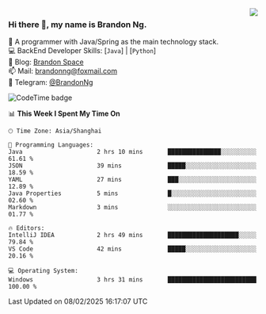 <img  align="right" src="https://github-readme-stats-brandon0824.vercel.app/api/top-langs/?username=brandon0824&layout=compact">

### Hi there 👋, my name is Brandon Ng.

🌱 A programmer with Java/Spring as the main technology stack.  
💻 BackEnd Developer Skills: [`Java`] | [`Python`]  
📝 Blog: [Brandon Space](https://brandonng.tech)  
📫 Mail: brandonng@foxmail.com  
📰 Telegram: [@BrandonNg](https://t.me/BrandonNg24)  

![CodeTime badge](https://img.shields.io/endpoint?style=flat-square&url=https%3A%2F%2Fapi.codetime.dev%2Fshield%3Fid%3D128%26project%3D%26in%3D604800000)

<!--START_SECTION:waka-->
📊 **This Week I Spent My Time On** 

```text
🕑︎ Time Zone: Asia/Shanghai

💬 Programming Languages: 
Java                     2 hrs 10 mins       ███████████████░░░░░░░░░░   61.61 % 
JSON                     39 mins             █████░░░░░░░░░░░░░░░░░░░░   18.59 % 
YAML                     27 mins             ███░░░░░░░░░░░░░░░░░░░░░░   12.89 % 
Java Properties          5 mins              █░░░░░░░░░░░░░░░░░░░░░░░░   02.60 % 
Markdown                 3 mins              ░░░░░░░░░░░░░░░░░░░░░░░░░   01.77 % 

🔥 Editors: 
IntelliJ IDEA            2 hrs 49 mins       ████████████████████░░░░░   79.84 % 
VS Code                  42 mins             █████░░░░░░░░░░░░░░░░░░░░   20.16 % 

💻 Operating System: 
Windows                  3 hrs 31 mins       █████████████████████████   100.00 % 
```


 Last Updated on 08/02/2025 16:17:07 UTC
<!--END_SECTION:waka-->
